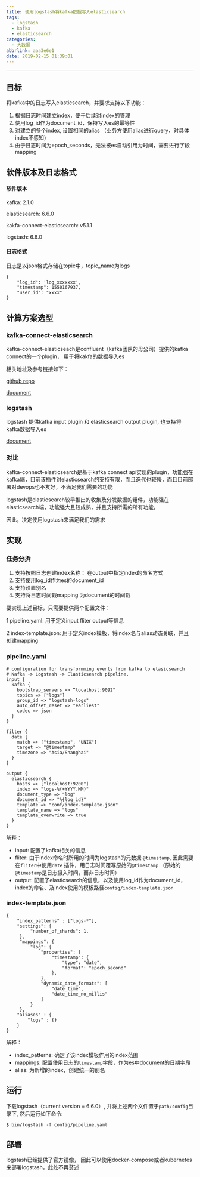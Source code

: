 ```yaml
---
title: 使用logstash将kafka数据写入elasticsearch
tags:
  - logstash
  - kafka
  - elasticsearch
categories:
  - 大数据
abbrlink: aaa3e6e1
date: 2019-02-15 01:39:01
---
```


----------
## 目标
将kafka中的日志写入elasticsearch，并要求支持以下功能：

1. 根据日志时间建立index，便于后续对index的管理
2. 使用log_id作为document_id，保持写入es的幂等性
3. 对建立的多个index, 设置相同的alias （业务方使用alias进行query，对具体index不感知）
4. 由于日志时间为epoch_seconds，无法被es自动引用为时间，需要进行字段mapping

## 软件版本及日志格式
#### 软件版本
kafka: 2.1.0

elasticsearch: 6.6.0

kakfa-connect-elasticsearch: v5.1.1

logstash: 6.6.0

<!-- more -->

#### 日志格式
日志是以json格式存储在topic中，topic_name为logs

```
{
	"log_id": 'log_xxxxxxx',
	"timestamp": 1550167937,
	"user_id": "xxxx"
}
```

## 计算方案选型
### kafka-connect-elasticsearch
kafka-connect-elasticseach是confluent（kafka团队的母公司）提供的kafka connect的一个plugin， 用于将kakfa的数据导入es

相关地址及参考链接如下：

<a href="https://github.com/confluentinc/kafka-connect-elasticsearch">github repo</a>

<a href="https://docs.confluent.io/current/connect/kafka-connect-elasticsearch/index.html">document</a>

### logstash
logstash 提供kafka input plugin 和 elasticsearch output plugin, 也支持将kafka数据导入es

<a href="https://www.elastic.co/guide/en/logstash/current/index.html">document</a>

### 对比
kafka-connect-elasticsearch是基于kafka connect api实现的plugin，功能强在kafka端，目前该插件对elasticsearch的支持有限，而且迭代也较慢，而且目前部署对devops也不友好，不满足我们需要的功能

logstash是elasticsearch较早推出的收集及分发数据的组件，功能强在elasticsearch端，功能强大且较成熟，并且支持所需的所有功能。

因此，决定使用logstash来满足我们的需求

## 实现
### 任务分拆
1. 支持按照日志创建index名称： 在output中指定index的命名方式
2. 支持使用log_id作为es的document_id
3. 支持设置别名
4. 支持将日志时间戳mapping 为document的时间戳

要实现上述目标，只需要提供两个配置文件：

1 pipeline.yaml: 用于定义input fliter output等信息

2 index-template.json: 用于定义index模板，将index名与alias动态关联，并且创建mapping

### pipeline.yaml
```
# configuration for transformming events from kafka to elasicsearch
# Kafka -> Logstash -> Elasticsearch pipeline.
input {
  kafka {
    bootstrap_servers => “localhost:9092"
    topics => ["logs"]
    group_id => "logstash-logs"
    auto_offset_reset => "earliest"
    codec => json
  }
}

filter {
  date {
    match => ["timestamp", "UNIX"]
    target => "@timestamp"
    timezone => "Asia/Shanghai"
  }
}

output {
  elasticsearch {
    hosts => ["localhost:9200"]
    index => "logs-%{+YYYY.MM}"
    document_type => "log"
    document_id => "%{log_id}"
    template => "conf/index-template.json"
    template_name => "logs"
    template_overwrite => true
  }
}
```
解释：

- input: 配置了kafka相关的信息
- fliter: 由于index命名时所用的时间为logstash的元数据 `@timestamp`, 因此需要在`fliter`中使用`date` 插件，用日志时间覆写原始的`@timestamp` （原始的`@timestamp`是日志摄入时间，而非日志时间）
- output: 配置了elasticsearch的信息，以及使用log_id作为document_id， index的命名、及index使用的模板路径`config/index-template.json`

### index-template.json
```
{
    "index_patterns" : ["logs-*"],
    "settings": {
         "number_of_shards": 1,
     },
     "mappings": {
         "log": {
             "properties": {
                 "timestamp": {
                     "type": "date",
                     "format": "epoch_second"
                 },
             },
             "dynamic_date_formats": [
                 "date_time",
                 "date_time_no_millis"
             ]
         }
     },
    "aliases" : {
        "logs" : {}
    }
}
```

解释：

- index_patterns: 确定了该index模板作用的index范围
- mappings: 配置使用日志的`timestamp`字段，作为es中document的日期字段
- alias: 为新增的index，创建统一的别名


## 运行
下载logstash（current version = 6.6.0）, 并将上述两个文件置于`path/config`目录下, 然后运行如下命令:

```
$ bin/logstash -f config/pipeline.yaml
```

## 部署
logstash已经提供了官方镜像， 因此可以使用docker-compose或者kubernetes来部署logstash，此处不再赘述
